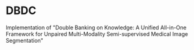 # DBDC

Implementation of "Double Banking on Knowledge: A Unified All-in-One Framework for Unpaired Multi-Modality Semi-supervised Medical Image Segmentation"
